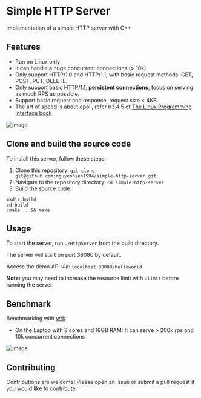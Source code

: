 # Simple HTTP Server

Implementation of a simple HTTP server with C++

## Features
- Run on Linux only
- It can handle a huge concurrent connections (> 10k).
- Only support HTTP/1.0 and HTTP/1.1, with basic request methods: GET, POST, PUT, DELETE.
- Only support basic HTTP/1.1, **persistent connections**, focus on serving as much RPS as possible.
- Support basic request and response, request size < 4KB.
- The art of speed is about epoll, refer 63.4.5 of [The Linux Programming Interface book](https://sciencesoftcode.files.wordpress.com/2018/12/the-linux-programming-interface-michael-kerrisk-1.pdf)

![image](https://user-images.githubusercontent.com/13882316/222970282-075dc738-0847-4eab-aff3-fdf179f9b329.png)

## Clone and build the source code

To install this server, follow these steps:

1. Clone this repository: `git clone git@github.com:nguyenhien1994/simple-http-server.git`
2. Navigate to the repository directory: `cd simple-http-server`
3. Build the source code:
```
mkdir build
cd build
cmake .. && make
```

## Usage

To start the server, run `./HttpServer` from the build directory.

The server will start on port 38080 by default.

Access the demo API via: `localhost:38080/helloworld`

**Note:** you may need to increase the resource limit with `ulimit` before running the server.

## Benchmark
Benchmarking with [wrk](https://github.com/wg/wrk)

- On the Laptop with 8 cores and 16GB RAM: It can serve > 200k rps and 10k concurrent connections

![image](https://user-images.githubusercontent.com/13882316/223301639-cdc661e6-a4dc-4974-9998-a42aef5027b5.png)


## Contributing

Contributions are welcome! Please open an issue or submit a pull request if you would like to contribute.
